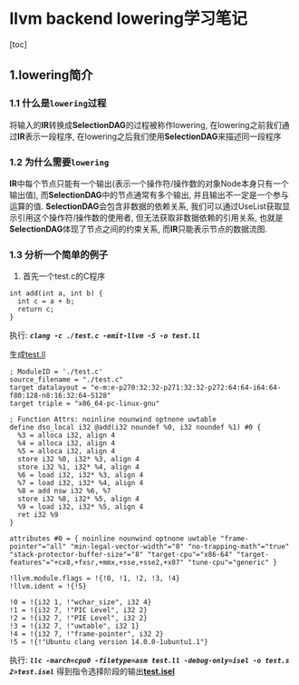 # llvm backend lowering学习笔记

[toc]

## 1.lowering简介

### 1.1 什么是`lowering`过程
将输入的<b>IR</b>转换成<b>SelectionDAG</b>的过程被称作lowering, 在lowering之前我们通过<b>IR</b>表示一段程序, 在lowering之后我们使用<b>SelectionDAG</b>来描述同一段程序

### 1.2 为什么需要`lowering`
<b>IR</b>中每个节点只能有一个输出(表示一个操作符/操作数的对象Node本身只有一个输出值), 而<b>SelectionDAG</b>中的节点通常有多个输出, 并且输出不一定是一个参与运算的值. <b>SelectionDAG</b>会包含非数据的依赖关系, 我们可以通过UseList获取显示引用这个操作符/操作数的使用者, 但无法获取非数据依赖的引用关系, 也就是<b>SelectionDAG</b>体现了节点之间的约束关系, 而<b>IR</b>只能表示节点的数据流图.

### 1.3 分析一个简单的例子
1. 首先一个test.c的C程序
``` {.line-numbers}
int add(int a, int b) {
  int c = a + b;
  return c;
}
```

执行:
<b>_`clang -c ./test.c -emit-llvm -S -o test.ll`_</b>

生成[test.ll](./resource/simple_test/test.ll)
``` {.line-numbers}
; ModuleID = './test.c'
source_filename = "./test.c"
target datalayout = "e-m:e-p270:32:32-p271:32:32-p272:64:64-i64:64-f80:128-n8:16:32:64-S128"
target triple = "x86_64-pc-linux-gnu"

; Function Attrs: noinline nounwind optnone uwtable
define dso_local i32 @add(i32 noundef %0, i32 noundef %1) #0 {
  %3 = alloca i32, align 4
  %4 = alloca i32, align 4
  %5 = alloca i32, align 4
  store i32 %0, i32* %3, align 4
  store i32 %1, i32* %4, align 4
  %6 = load i32, i32* %3, align 4
  %7 = load i32, i32* %4, align 4
  %8 = add nsw i32 %6, %7
  store i32 %8, i32* %5, align 4
  %9 = load i32, i32* %5, align 4
  ret i32 %9
}

attributes #0 = { noinline nounwind optnone uwtable "frame-pointer"="all" "min-legal-vector-width"="0" "no-trapping-math"="true" "stack-protector-buffer-size"="8" "target-cpu"="x86-64" "target-features"="+cx8,+fxsr,+mmx,+sse,+sse2,+x87" "tune-cpu"="generic" }

!llvm.module.flags = !{!0, !1, !2, !3, !4}
!llvm.ident = !{!5}

!0 = !{i32 1, !"wchar_size", i32 4}
!1 = !{i32 7, !"PIC Level", i32 2}
!2 = !{i32 7, !"PIE Level", i32 2}
!3 = !{i32 7, !"uwtable", i32 1}
!4 = !{i32 7, !"frame-pointer", i32 2}
!5 = !{!"Ubuntu clang version 14.0.0-1ubuntu1.1"}
```

执行:
<b>_`llc -march=cpu0 -filetype=asm test.ll -debug-only=isel -o test.s 2>test.isel`_</b>
得到指令选择阶段的输出<b>[test.isel](./resource/simple_test/test.isel)</b>
```

```

